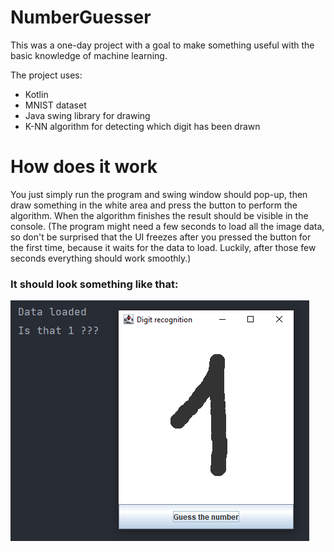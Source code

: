 # NumberGuesser

This was a one-day project with a goal to make something useful with the basic 
knowledge of machine learning. 

The project uses:
 - Kotlin
 - MNIST dataset
 - Java swing library for drawing
 - K-NN algorithm for detecting which digit has been drawn

# How does it work
You just simply run the program and swing window should pop-up, then draw something
in the white area and press the button to perform the algorithm. When the algorithm finishes
the result should be visible in the console. (The program might need a few seconds to load all the image data,
so don't be surprised that the UI freezes after you pressed the button for the first time, because it waits for the data to load.
Luckily, after those few seconds everything should work smoothly.)

### It should look something like that:

![Example](./resources/screenshot.png)